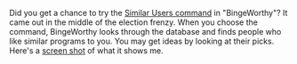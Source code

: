 Did you get a chance to try the <a href="http://scripting.com/2020/11/04/175054.html?title=peopleLikeYou">Similar Users command</a> in "BingeWorthy"? It came out in the middle of the election frenzy. When you choose the command, BingeWorthy looks through the database and finds people who like similar programs to you. You may get ideas by looking at their picks. Here's a <a href="http://scripting.com/images/2020/11/11/mySimilarUsers.png">screen shot</a> of what it shows me. 
